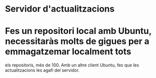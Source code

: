 # Servidor d'actualitzacions
# Fes un repositori local amb Ubuntu, necessitaràs molts de gigues per a emmagatzemar localment tots
els repositoris, més de 100. Amb un altre client Ubuntu, fes que les actualitzacions les agafi del servidor.
